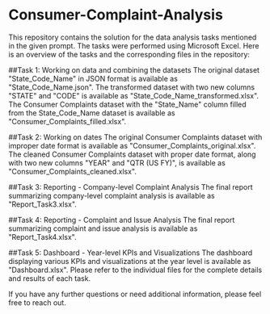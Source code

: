 # Consumer-Complaint-Analysis

This repository contains the solution for the data analysis tasks mentioned in the given prompt. The tasks were performed using Microsoft Excel. Here is an overview of the tasks and the corresponding files in the repository:

##Task 1: Working on data and combining the datasets
The original dataset "State_Code_Name" in JSON format is available as "State_Code_Name.json".
The transformed dataset with two new columns "STATE" and "CODE" is available as "State_Code_Name_transformed.xlsx".
The Consumer Complaints dataset with the "State_Name" column filled from the State_Code_Name dataset is available as "Consumer_Complaints_filled.xlsx".


##Task 2: Working on dates
The original Consumer Complaints dataset with improper date format is available as "Consumer_Complaints_original.xlsx".
The cleaned Consumer Complaints dataset with proper date format, along with two new columns "YEAR" and "QTR (US FY)", is available as "Consumer_Complaints_cleaned.xlsx".


##Task 3: Reporting - Company-level Complaint Analysis
The final report summarizing company-level complaint analysis is available as "Report_Task3.xlsx".


##Task 4: Reporting - Complaint and Issue Analysis
The final report summarizing complaint and issue analysis is available as "Report_Task4.xlsx".


##Task 5: Dashboard - Year-level KPIs and Visualizations
The dashboard displaying various KPIs and visualizations at the year level is available as "Dashboard.xlsx".
Please refer to the individual files for the complete details and results of each task.

If you have any further questions or need additional information, please feel free to reach out.
